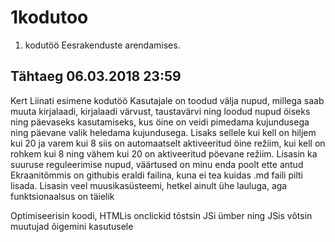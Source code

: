 # 1kodutoo
1. kodutöö Eesrakenduste arendamises.

## Tähtaeg 06.03.2018 23:59

Kert Liinati esimene kodutöö
Kasutajale on toodud välja nupud, millega saab muuta kirjalaadi, kirjalaadi värvust, taustavärvi
ning loodud nupud öiseks ning päevaseks kasutamiseks, kus öine on veidi pimedama kujundusega ning päevane valik heledama kujundusega.
Lisaks sellele kui kell on hiljem kui 20 ja varem kui 8 siis on automaatselt aktiveeritud öine režiim, kui kell on rohkem kui 8 ning vähem kui 20 on aktiveeritud pöevane režiim.
Lisasin ka suuruse reguleerimise nupud, väärtused on minu enda poolt ette antud
Ekraanitõmmis on githubis eraldi failina, kuna ei tea kuidas .md faili pilti lisada.
Lisasin veel muusikasüsteemi, hetkel ainult ühe lauluga, aga funktsionaalsus on täielik

Optimiseerisin koodi, HTMLis onclickid tõstsin JSi ümber ning JSis võtsin muutujad õigemini kasutusele
